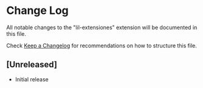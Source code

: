 # Change Log

All notable changes to the "lil-extensiones" extension will be documented in this file.

Check [Keep a Changelog](http://keepachangelog.com/) for recommendations on how to structure this file.

## [Unreleased]

- Initial release